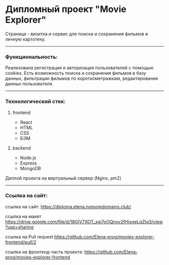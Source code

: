 # Дипломный проект "Movie Explorer"

Страница - визитка и сервис для
поиска и сохранения фильмов в личную картотеку.

---

### Функциональность:

Реализована регистрация и авторизация пользователей с помощью cookies. Есть возможность поиска и сохранения фильмов в базу данных, фильтрации фильмов по короткометражкам, редактирования данных пользователя.

---

### Технологический стек:

1. frontend

   - React
   - HTML
   - CSS
   - БЭМ

2. backend
   - Node.js
   - Express
   - MongoDB

Деплой проекта на виртуальный сервер (Nginx, pm2)

---

### Ссылка на сайт:

ссылка на сайт: https://diploma.elena.nomoredomains.club/

ссылка на макет https://drive.google.com/file/d/18GjV7XOT_sgj7oOQnxv2fHisgeLqZtq3/view?usp=sharing

ссылка на Pull request https://github.com/Elena-prog/movies-explorer-frontend/pull/2

ссылка на фронтенд-часть проекта: https://github.com/Elena-prog/movies-explorer-frontend
